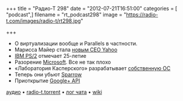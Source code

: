 +++
title = "Радио-Т 298"
date = "2012-07-21T16:51:00"
categories = [ "podcast",]
filename = "rt_podcast298"
image = "https://radio-t.com/images/radio-t/rt298.jpg"

+++

* О виртуализации вообще и Parallels в частности.
* Марисса Майер стала [новым СЕО Yahoo](http://habrahabr.ru/post/147918/)
* [IBM PS/2](http://www.dgl.ru/news/ibm-ps2-legenda-otmechaet-25-letie_2102.html) отмечает 25-летие
* Разорение [Microsoft](http://www.latimes.com/business/la-fi-microsoft-earns-20120719,0,3760896.story). Все не так плохо
* «Лаборатория Касперского» разрабатывает [собственную ОС](http://safe.cnews.ru/news/top/index.shtml?2012/07/19/496956)
* Теперь они убьют [Sparrow](http://arstechnica.com/information-technology/2012/07/you-shall-know-google-by-its-trail-of-dead-a-sparrow-users-lament/)
* Приоткрытие [Google+ API](http://mashable.com/2012/07/19/google-plus-api-businesses/)

[аудио](http://cdn.radio-t.com/rt_podcast298.mp3) • [radio-t.torrent](http://cdn.radio-t.com/torrents/rt_podcast298.mp3.torrent) • [лог чата](http://chat.radio-t.com/logs/radio-t-298.html) • [wiki](http://wiki.radio-t.com/%D0%92%D1%8B%D0%BF%D1%83%D1%81%D0%BA_298)<audio src="http://cdn.radio-t.com/rt_podcast298.mp3" preload="none"></audio>
